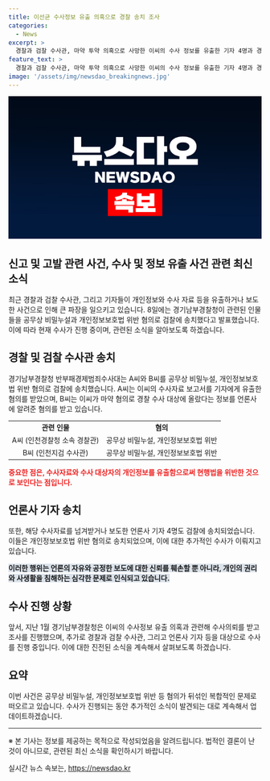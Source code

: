 ```yaml
---
title: 이선균 수사정보 유출 의혹으로 경찰 송치 조사
categories:
  - News
excerpt: >
  경찰과 검찰 수사관, 마약 투약 의혹으로 사망한 이씨의 수사 정보를 유출한 기자 4명과 경찰·검찰 수사관에 대한 고발 송치가 이뤄졌다. 이에 대한 문제는 공직자와 기자들 간의 개인정보 보호법 위반으로 논란이 커지고 있다. 사건 관련자들에 대한 수사는 계속되고 있으며, 고인의 유가족과 관계자들의 진상규명을 요구하는 목소리도 높아지고 있다. 또한, 고인의 수사 과정에 대한 기자들의 관심과 뇌쇄 우려가 커지고 있다. (150자)
feature_text: >
  경찰과 검찰 수사관, 마약 투약 의혹으로 사망한 이씨의 수사 정보를 유출한 기자 4명과 경찰·검찰 수사관에 대한 고발 송치가 이뤄졌다. 이에 대한 문제는 공직자와 기자들 간의 개인정보 보호법 위반으로 논란이 커지고 있다. 사건 관련자들에 대한 수사는 계속되고 있으며, 고인의 유가족과 관계자들의 진상규명을 요구하는 목소리도 높아지고 있다. 또한, 고인의 수사 과정에 대한 기자들의 관심과 뇌쇄 우려가 커지고 있다. (150자)
image: '/assets/img/newsdao_breakingnews.jpg'
---
```


<p><img src="/assets/img/newsdao_breakingnews.jpg" alt="cryptoinkorea 속보" /></p>

<h2>신고 및 고발 관련 사건, 수사 및 정보 유출 사건 관련 최신 소식</h2>

<p data-ke-size="size16">최근 경찰과 검찰 수사관, 그리고 기자들이 개인정보와 수사 자료 등을 유출하거나 보도한 사건으로 인해 큰 파장을 일으키고 있습니다. 8일에는 경기남부경찰청이 관련된 인물들을 공무상 비밀누설과 개인정보보호법 위반 혐의로 검찰에 송치했다고 발표했습니다. 이에 따라 현재 수사가 진행 중이며, 관련된 소식을 알아보도록 하겠습니다.</p>

<h2 data-ke-size="size26">경찰 및 검찰 수사관 송치</h2>

<p data-ke-size="size16">경기남부경찰청 반부패경제범죄수사대는 A씨와 B씨를 공무상 비밀누설, 개인정보보호법 위반 혐의로 검찰에 송치했습니다. A씨는 이씨의 수사자료 보고서를 기자에게 유출한 혐의를 받았으며, B씨는 이씨가 마약 혐의로 경찰 수사 대상에 올랐다는 정보를 언론사에 알려준 혐의를 받고 있습니다.</p>

<table>
    <tr>
        <td style="text-align: center; height: 17px;"><b>관련 인물</b></td>
        <td style="text-align: center; height: 17px;"><b>혐의</b></td>
    </tr>
    <tr>
        <td style="text-align: center; height: 17px;">A씨 (인천경찰청 소속 경찰관)</td>
        <td style="text-align: center; height: 17px;">공무상 비밀누설, 개인정보보호법 위반</td>
    </tr>
    <tr>
        <td style="text-align: center; height: 17px;">B씨 (인천지검 수사관)</td>
        <td style="text-align: center; height: 17px;">공무상 비밀누설, 개인정보보호법 위반</td>
    </tr>
</table>

<p><b><span style="color: #ee2323;">중요한 점은, 수사자료와 수사 대상자의 개인정보를 유출함으로써 현행법을 위반한 것으로 보인다는 점입니다.</span></b></p>

<h2 data-ke-size="size26">언론사 기자 송치</h2>

<p data-ke-size="size16">또한, 해당 수사자료를 넘겨받거나 보도한 언론사 기자 4명도 검찰에 송치되었습니다. 이들은 개인정보보호법 위반 혐의로 송치되었으며, 이에 대한 추가적인 수사가 이뤄지고 있습니다.</p>

<p data-ke-size="size16"><b><span style="background-color: #21538527;">이러한 행위는 언론의 자유와 공정한 보도에 대한 신뢰를 훼손할 뿐 아니라, 개인의 권리와 사생활을 침해하는 심각한 문제로 인식되고 있습니다.</span></b></p>

<h2 data-ke-size="size26">수사 진행 상황</h2>

<p data-ke-size="size16">앞서, 지난 1월 경기남부경찰청은 이씨의 수사정보 유출 의혹과 관련해 수사의뢰를 받고 조사를 진행했으며, 추가로 경찰과 검찰 수사관, 그리고 언론사 기자 등을 대상으로 수사를 진행 중입니다. 이에 대한 진전된 소식을 계속해서 살펴보도록 하겠습니다.</p>

<h2 data-ke-size="size26">요약</h2>

<p data-ke-size="size16">이번 사건은 공무상 비밀누설, 개인정보보호법 위반 등 혐의가 뒤섞인 복합적인 문제로 떠오르고 있습니다. 수사가 진행되는 동안 추가적인 소식이 발견되는 대로 계속해서 업데이트하겠습니다.</p>

<hr>

<p data-ke-size="size16">※ 본 기사는 정보를 제공하는 목적으로 작성되었음을 알려드립니다. 법적인 결론이 난 것이 아니므로, 관련된 최신 소식을 확인하시기 바랍니다.</p>
실시간 뉴스 속보는, <a href="https://newsdao.kr" rel="dofollow">https://newsdao.kr</a>


